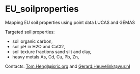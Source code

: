 # EU_soilproperties
Mapping EU soil properties using point data LUCAS and GEMAS

Targeted soil properties:
  - soil organic carbon,
  - soil pH in H2O and CaCl2,
  - soil texture fractions sand silt and clay,
  - heavy metals As, Cd, Cu, Pb, Zn,
  
Contacts: Tom.Hengl@isric.org and Gerard.Heuvelink@wur.nl  
